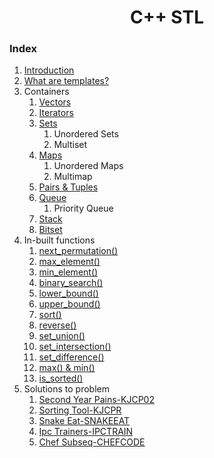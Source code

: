 <div align="center">

<h1 align="center">C++ STL</h1>

</div>

### Index
1. [Introduction](./introduction.md)
2. [What are templates?](./templates.md)
3. Containers
    1. [Vectors](./containers/Vectors.markdown)
    2. [Iterators](./Iterators.md)
    3. [Sets](./containers/sets.md)
        1. Unordered Sets
        2. Multiset
    4. [Maps](./containers/maps.md)
        1. Unordered Maps
        2. Multimap
    5. [Pairs & Tuples](./containers/Pairs&Tuples.markdown)
    6. [Queue](./containers/queue.md)
        1. Priority Queue
    7. [Stack](./containers/stacks.md)
    8. [Bitset](./containers/bitsets.md)
4. In-built functions
    1. [next_permutation()](./functions/next_permutation.md)
    2. [max_element()](./functions/max_element.md)
    3. [min_element()](./functions/min_element.md)
    4. [binary_search()](./functions/binary_search.md)
    5. [lower_bound()](./functions/lower_bound.md)
    6. [upper_bound()](./functions/upper_bound.md)
    7. [sort()](./functions/sort.md)
    8. [reverse()](./functions/reverse.md)
    9. [set_union()](./functions/set_union.md)
    10. [set_intersection()](./functions/set_intersection.md)
    11. [set_difference()](./functions/set_difference.md)
    12. [max() & min()](./functions/MaxMin.md)
    13. [is_sorted()](./functions/is_sorted.md)
 5. Solutions to problem
    1. [Second Year Pains-KJCP02](./problems/kjcp02.cpp)
    2. [Sorting Tool-KJCPR](./problems/kjcp01.cpp)
    3. [Snake Eat-SNAKEEAT](./problems/snakeeat.cpp)
    4. [Ipc Trainers-IPCTRAIN](./problems/ipctrain.cpp)
    5. [Chef Subseq-CHEFCODE](./problems/chefcode.cpp)
